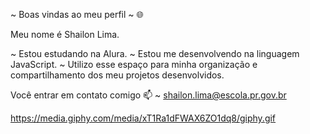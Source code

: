 ~ Boas vindas ao meu perfil ~ 🌐 

Meu nome é Shailon Lima.

~ Estou estudando na Alura.
~ Estou me desenvolvendo na linguagem JavaScript.
~ Utilizo esse espaço para minha organização e compartilhamento dos meu projetos desenvolvidos.

Você entrar em contato comigo 📫
~ shailon.lima@escola.pr.gov.br


https://media.giphy.com/media/xT1Ra1dFWAX6ZO1dq8/giphy.gif
